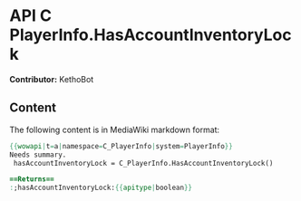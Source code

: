 # API C PlayerInfo.HasAccountInventoryLock

**Contributor:** KethoBot

## Content

The following content is in MediaWiki markdown format:

```mediawiki
{{wowapi|t=a|namespace=C_PlayerInfo|system=PlayerInfo}}
Needs summary.
 hasAccountInventoryLock = C_PlayerInfo.HasAccountInventoryLock()

==Returns==
:;hasAccountInventoryLock:{{apitype|boolean}}
```